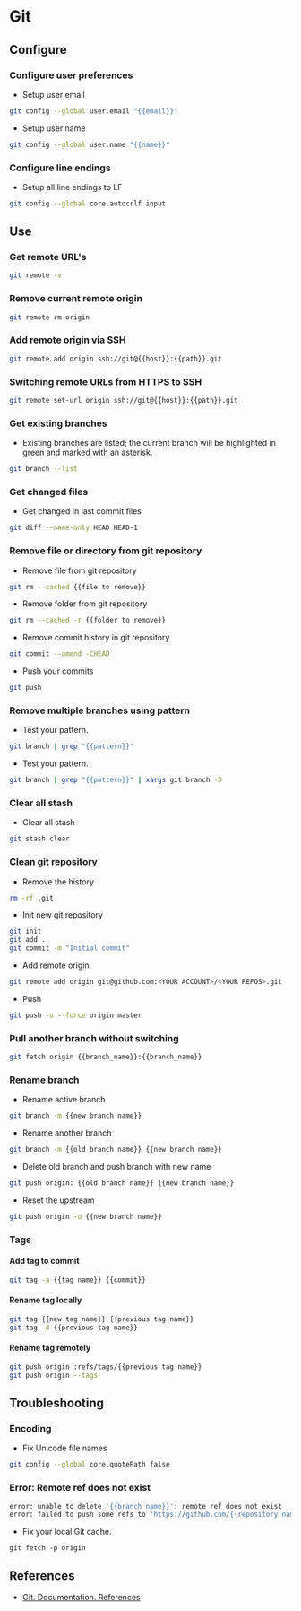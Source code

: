 # Git

## Configure

### Configure user preferences

- Setup user email

```bash
git config --global user.email "{{email}}"
```

- Setup user name

```bash
git config --global user.name "{{name}}"
```

### Configure line endings

- Setup all line endings to LF

```bash
git config --global core.autocrlf input
```

## Use

### Get remote URL's

```bash
git remote -v
```

### Remove current remote origin

```bash
git remote rm origin
```

### Add remote origin via SSH

```bash
git remote add origin ssh://git@{{host}}:{{path}}.git
```

### Switching remote URLs from HTTPS to SSH

```bash
git remote set-url origin ssh://git@{{host}}:{{path}}.git
```

### Get existing branches

- Existing branches are listed; the current branch will be highlighted in green and marked with an asterisk.

```bash
git branch --list
```

### Get changed files

- Get changed in last commit files

```bash
git diff --name-only HEAD HEAD~1
```

### Remove file or directory from git repository

- Remove file from git repository

```bash
git rm --cached {{file to remove}}
```

- Remove folder from git repository

```bash
git rm --cached -r {{folder to remove}}
```

- Remove commit history in git repository

```bash
git commit --amend -CHEAD
```

- Push your commits

```bash
git push
```

### Remove multiple branches using pattern

- Test your pattern.

```bash
git branch | grep "{{pattern}}"
```

- Test your pattern.

```bash
git branch | grep "{{pattern}}" | xargs git branch -D
```

### Clear all stash

- Clear all stash

```bash
git stash clear
```

### Clean git repository

- Remove the history

```bash
rm -rf .git
```

- Init new git repository

```bash
git init
git add .
git commit -m "Initial commit"
```

- Add remote origin

```bash
git remote add origin git@github.com:<YOUR ACCOUNT>/<YOUR REPOS>.git
```

- Push

```bash
git push -u --force origin master
```

### Pull another branch without switching

```bash
git fetch origin {{branch_name}}:{{branch_name}}
```

### Rename branch

- Rename active branch

```bash
git branch -m {{new branch name}}
```

- Rename another branch

```bash
git branch -m {{old branch name}} {{new branch name}}
```

- Delete old branch and push branch with new name

```bash
git push origin: {{old branch name}} {{new branch name}}
```

- Reset the upstream

```bash
git push origin -u {{new branch name}}
```

### Tags

#### Add tag to commit

```bash
git tag -a {{tag name}} {{commit}}
```

#### Rename tag locally

```bash
git tag {{new tag name}} {{previous tag name}}
git tag -d {{previous tag name}}
```

#### Rename tag remotely

```bash
git push origin :refs/tags/{{previous tag name}}
git push origin --tags
```

## Troubleshooting

### Encoding

- Fix Unicode file names

```bash
git config --global core.quotePath false
```

### Error: Remote ref does not exist

```bash
error: unable to delete '{{branch name}}': remote ref does not exist
error: failed to push some refs to 'https://github.com/{{repository name}}.git'
```

- Fix your local Git cache.

```
git fetch -p origin
```

## References

* [Git. Documentation. References](https://git-scm.com/docs)

